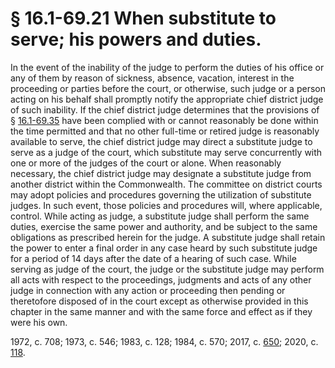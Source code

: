 # § 16.1-69.21 When substitute to serve; his powers and duties.

<p>In the event of the inability of the judge to perform the duties of his office or any of them by reason of sickness, absence, vacation, interest in the proceeding or parties before the court, or otherwise, such judge or a person acting on his behalf shall promptly notify the appropriate chief district judge of such inability. If the chief district judge determines that the provisions of § <a href='/vacode/16.1-69.35/'>16.1-69.35</a> have been complied with or cannot reasonably be done within the time permitted and that no other full-time or retired judge is reasonably available to serve, the chief district judge may direct a substitute judge to serve as a judge of the court, which substitute may serve concurrently with one or more of the judges of the court or alone. When reasonably necessary, the chief district judge may designate a substitute judge from another district within the Commonwealth. The committee on district courts may adopt policies and procedures governing the utilization of substitute judges. In such event, those policies and procedures will, where applicable, control. While acting as judge, a substitute judge shall perform the same duties, exercise the same power and authority, and be subject to the same obligations as prescribed herein for the judge. A substitute judge shall retain the power to enter a final order in any case heard by such substitute judge for a period of 14 days after the date of a hearing of such case. While serving as judge of the court, the judge or the substitute judge may perform all acts with respect to the proceedings, judgments and acts of any other judge in connection with any action or proceeding then pending or theretofore disposed of in the court except as otherwise provided in this chapter in the same manner and with the same force and effect as if they were his own.</p><p>1972, c. 708; 1973, c. 546; 1983, c. 128; 1984, c. 570; 2017, c. <a href='http://lis.virginia.gov/cgi-bin/legp604.exe?171+ful+CHAP0650'>650</a>; 2020, c. <a href='http://lis.virginia.gov/cgi-bin/legp604.exe?201+ful+CHAP0118'>118</a>.</p>